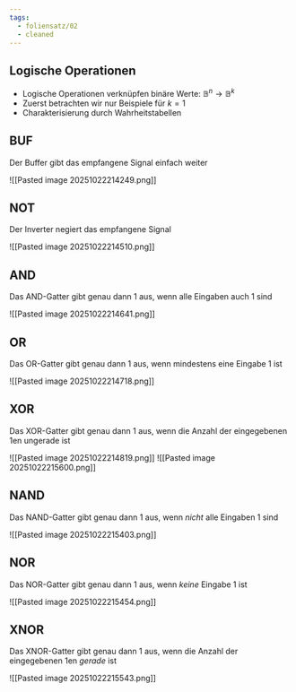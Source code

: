 ```yaml
---
tags:
  - foliensatz/02
  - cleaned
---
```


## Logische Operationen

- Logische Operationen verknüpfen binäre Werte: $\mathbb{B}^n \rightarrow \mathbb{B}^k$
- Zuerst betrachten wir nur Beispiele für $k=1$
- Charakterisierung durch Wahrheitstabellen

## BUF

Der Buffer gibt das empfangene Signal einfach weiter

![[Pasted image 20251022214249.png]]

## NOT

Der Inverter negiert das empfangene Signal

![[Pasted image 20251022214510.png]]

## AND

Das AND-Gatter gibt genau dann $1$ aus, wenn alle Eingaben auch $1$ sind

![[Pasted image 20251022214641.png]]

## OR

Das OR-Gatter gibt genau dann $1$ aus, wenn mindestens eine Eingabe $1$ ist

![[Pasted image 20251022214718.png]]

## XOR

Das XOR-Gatter gibt genau dann $1$ aus, wenn die Anzahl der eingegebenen $1$en ungerade ist

![[Pasted image 20251022214819.png]]
![[Pasted image 20251022215600.png]]

## NAND

Das NAND-Gatter gibt genau dann $1$ aus, wenn _nicht_ alle Eingaben $1$ sind

![[Pasted image 20251022215403.png]]

## NOR

Das NOR-Gatter gibt genau dann $1$ aus, wenn _keine_ Eingabe $1$ ist

![[Pasted image 20251022215454.png]]

## XNOR

Das XNOR-Gatter gibt genau dann $1$ aus, wenn die Anzahl der eingegebenen $1$en _gerade_ ist

![[Pasted image 20251022215543.png]]

